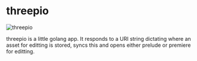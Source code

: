 threepio
==

![threepio](https://s-media-cache-ak0.pinimg.com/736x/c5/35/c9/c535c913ca0135bd19010f013a7e65f6.jpg)

threepio is a little golang app. It responds to a URI string dictating where an asset for editting is stored, syncs this and opens either prelude or premiere for editting.
